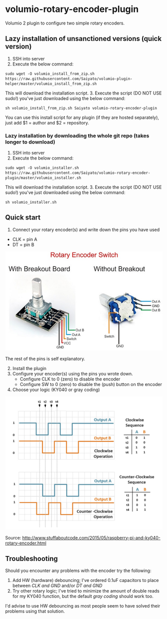 # volumio-rotary-encoder-plugin
Volumio 2 plugin to configure two simple rotary encoders.

## Lazy installation of unsanctioned versions (quick version)
1. SSH into server
2. Execute the below command:
```
sudo wget -O volumio_install_from_zip.sh https://raw.githubusercontent.com/Saiyato/volumio-plugin-helper/master/volumio_install_from_zip.sh
```
This will download the installation script.
3. Execute the script (DO NOT USE sudo!) you've just downloaded using the below command:
```
sh volumio_install_from_zip.sh Saiyato volumio-rotary-encoder-plugin
```
You can use this install script for any plugin (if they are hosted separately), just add $1 = author and $2 = repository.

### Lazy installation by downloading the whole git repo (takes longer to download)
1. SSH into server
2. Execute the below command:
```
sudo wget -O volumio_installer.sh https://raw.githubusercontent.com/Saiyato/volumio-rotary-encoder-plugin/master/volumio_installer.sh
```
This will download the installation script.
3. Execute the script (DO NOT USE sudo!) you've just downloaded using the below command:
```
sh volumio_installer.sh
```

## Quick start
1. Connect your rotary encoder(s) and write down the pins you have used

* CLK = pin A
* DT = pin B

![Alt text](/images/rotary_encoder.jpg?raw=true "Rotary encoder")

The rest of the pins is self explanatory.

2. Install the plugin
3. Configure your encoder(s) using the pins you wrote down.
   * Configure CLK to 0 (zero) to disable the encoder
   * Configure SW to 0 (zero) to disable the (push) button on the encoder
4. Choose your logic (KY040 or gray coding)

![Alt text](/images/rotary_logic.png?raw=true "Rotary encoder")

Source: http://www.stuffaboutcode.com/2015/05/raspberry-pi-and-ky040-rotary-encoder.html

## Troubleshooting
Should you encounter any problems with the encoder try the following:

1. Add HW (hardware) debouncing; I've ordered 0.1uF capacitors to place between *CLK and GND* and/or *DT and GND*
2. Try other rotary logic; I've tried to minimize the amount of double reads for my KY040 function, but the default *gray coding* should work too.

I'd advise to use HW debouncing as most people seem to have solved their problems using that solution.

